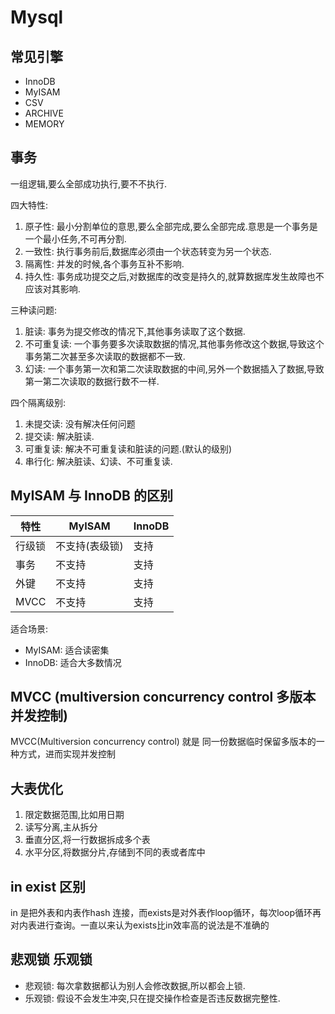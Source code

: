 # Mysql

## 常见引擎

- InnoDB
- MyISAM
- CSV
- ARCHIVE
- MEMORY

## 事务

一组逻辑,要么全部成功执行,要不不执行.

四大特性:

1. 原子性: 最小分割单位的意思,要么全部完成,要么全部完成.意思是一个事务是一个最小任务,不可再分割.
2. 一致性: 执行事务前后,数据库必须由一个状态转变为另一个状态.
3. 隔离性: 并发的时候,各个事务互补不影响.
4. 持久性: 事务成功提交之后,对数据库的改变是持久的,就算数据库发生故障也不应该对其影响.

三种读问题:

1. 脏读: 事务为提交修改的情况下,其他事务读取了这个数据.
2. 不可重复读: 一个事务要多次读取数据的情况,其他事务修改这个数据,导致这个事务第二次甚至多次读取的数据都不一致.
3. 幻读: 一个事务第一次和第二次读取数据的中间,另外一个数据插入了数据,导致第一第二次读取的数据行数不一样.

四个隔离级别:

1. 未提交读: 没有解决任何问题
2. 提交读: 解决脏读.
3. 可重复读: 解决不可重复读和脏读的问题.(默认的级别)
4. 串行化: 解决脏读、幻读、不可重复读.
  
## MyISAM 与 InnoDB 的区别

特性 | MyISAM | InnoDB
---|---|---
行级锁 | 不支持(表级锁) | 支持
事务 | 不支持 | 支持
外键 | 不支持 | 支持
MVCC | 不支持 | 支持

适合场景:
- MyISAM: 适合读密集
- InnoDB: 适合大多数情况

## MVCC (multiversion concurrency control 多版本并发控制)

MVCC(Multiversion concurrency control) 就是 同一份数据临时保留多版本的一种方式，进而实现并发控制

## 大表优化

1. 限定数据范围,比如用日期
2. 读写分离,主从拆分
3. 垂直分区,将一行数据拆成多个表
4. 水平分区,将数据分片,存储到不同的表或者库中

## in exist 区别

in 是把外表和内表作hash 连接，而exists是对外表作loop循环，每次loop循环再对内表进行查询。一直以来认为exists比in效率高的说法是不准确的

## 悲观锁 乐观锁

- 悲观锁: 每次拿数据都认为别人会修改数据,所以都会上锁.
- 乐观锁: 假设不会发生冲突,只在提交操作检查是否违反数据完整性.